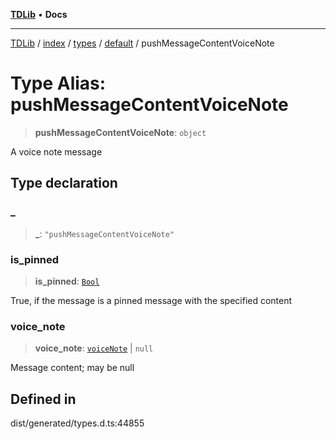 [**TDLib**](../../../../../../README.md) • **Docs**

***

[TDLib](../../../../../../modules.md) / [index](../../../../../README.md) / [types](../../../README.md) / [default](../README.md) / pushMessageContentVoiceNote

# Type Alias: pushMessageContentVoiceNote

> **pushMessageContentVoiceNote**: `object`

A voice note message

## Type declaration

### \_

> **\_**: `"pushMessageContentVoiceNote"`

### is\_pinned

> **is\_pinned**: [`Bool`](Bool.md)

True, if the message is a pinned message with the specified content

### voice\_note

> **voice\_note**: [`voiceNote`](voiceNote-1.md) \| `null`

Message content; may be null

## Defined in

dist/generated/types.d.ts:44855
